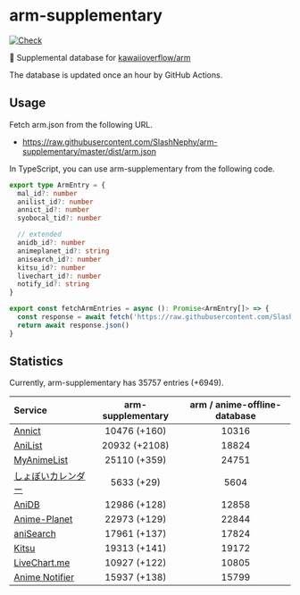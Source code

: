 # arm-supplementary

[![Check](https://github.com/SlashNephy/arm-supplementary/actions/workflows/check-node.yml/badge.svg)](https://github.com/SlashNephy/arm-supplementary/actions/workflows/check-node.yml)

💊 Supplemental database for [kawaiioverflow/arm](https://github.com/kawaiioverflow/arm)

The database is updated once an hour by GitHub Actions.

## Usage

Fetch arm.json from the following URL.

- https://raw.githubusercontent.com/SlashNephy/arm-supplementary/master/dist/arm.json

In TypeScript, you can use arm-supplementary from the following code.

```TypeScript
export type ArmEntry = {
  mal_id?: number
  anilist_id?: number
  annict_id?: number
  syobocal_tid?: number

  // extended
  anidb_id?: number
  animeplanet_id?: string
  anisearch_id?: number
  kitsu_id?: number
  livechart_id?: number
  notify_id?: string
}

export const fetchArmEntries = async (): Promise<ArmEntry[]> => {
  const response = await fetch('https://raw.githubusercontent.com/SlashNephy/arm-supplementary/master/dist/arm.json')
  return await response.json()
}
```

## Statistics

Currently, arm-supplementary has 35757 entries (+6949).

| Service                                     | arm-supplementary | arm / anime-offline-database |
| :------------------------------------------ | :---------------: | :--------------------------: |
| [Annict](https://annict.com)                |   10476 (+160)    |            10316             |
| [AniList](https://anilist.co)               |   20932 (+2108)   |            18824             |
| [MyAnimeList](https://myanimelist.net)      |   25110 (+359)    |            24751             |
| [しょぼいカレンダー](https://cal.syoboi.jp) |    5633 (+29)     |             5604             |
| [AniDB](https://anidb.net)                  |   12986 (+128)    |            12858             |
| [Anime-Planet](https://anime-planet.com)    |   22973 (+129)    |            22844             |
| [aniSearch](https://anisearch.com)          |   17961 (+137)    |            17824             |
| [Kitsu](https://kitsu.io)                   |   19313 (+141)    |            19172             |
| [LiveChart.me](https://livechart.me)        |   10927 (+122)    |            10805             |
| [Anime Notifier](https://notify.moe)        |   15937 (+138)    |            15799             |
